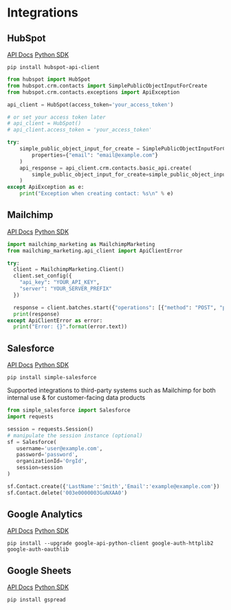 # Integrations


## HubSpot

[API Docs](https://developers.hubspot.com/docs/api/overview)
[Python SDK](https://github.com/HubSpot/hubspot-api-python)

`pip install hubspot-api-client`


``` py
from hubspot import HubSpot
from hubspot.crm.contacts import SimplePublicObjectInputForCreate
from hubspot.crm.contacts.exceptions import ApiException

api_client = HubSpot(access_token='your_access_token')

# or set your access token later
# api_client = HubSpot()
# api_client.access_token = 'your_access_token'

try:
    simple_public_object_input_for_create = SimplePublicObjectInputForCreate(
        properties={"email": "email@example.com"}
    )
    api_response = api_client.crm.contacts.basic_api.create(
        simple_public_object_input_for_create=simple_public_object_input_for_create
    )
except ApiException as e:
    print("Exception when creating contact: %s\n" % e)
```

## Mailchimp

[API Docs](https://mailchimp.com/developer/marketing/)
[Python SDK](https://github.com/mailchimp/mailchimp-marketing-python)


``` py
import mailchimp_marketing as MailchimpMarketing
from mailchimp_marketing.api_client import ApiClientError

try:
  client = MailchimpMarketing.Client()
  client.set_config({
    "api_key": "YOUR_API_KEY",
    "server": "YOUR_SERVER_PREFIX"
  })

  response = client.batches.start({"operations": [{"method": "POST", "path": "/lists"}]})
  print(response)
except ApiClientError as error:
  print("Error: {}".format(error.text))
```

## Salesforce

[API Docs](https://developer.salesforce.com/docs/atlas.en-us.api_rest.meta/api_rest/intro_rest.htm)
[Python SDK](https://github.com/simple-salesforce/simple-salesforce)

`pip install simple-salesforce`

Supported integrations to third-party systems such as Mailchimp for both internal use & for customer-facing data products


``` py
from simple_salesforce import Salesforce
import requests

session = requests.Session()
# manipulate the session instance (optional)
sf = Salesforce(
   username='user@example.com',
   password='password',
   organizationId='OrgId',
   session=session
)

sf.Contact.create({'LastName':'Smith','Email':'example@example.com'})
sf.Contact.delete('003e0000003GuNXAA0')
```

## Google Analytics

[API Docs](https://developers.google.com/analytics/devguides/reporting/data/v1)
[Python SDK](https://github.com/googleapis/google-api-python-client)

`pip install --upgrade google-api-python-client google-auth-httplib2 google-auth-oauthlib`

## Google Sheets

[API Docs](https://developers.google.com/sheets/api/guides/concepts)
[Python SDK](https://github.com/burnash/gspread)

`pip install gspread`